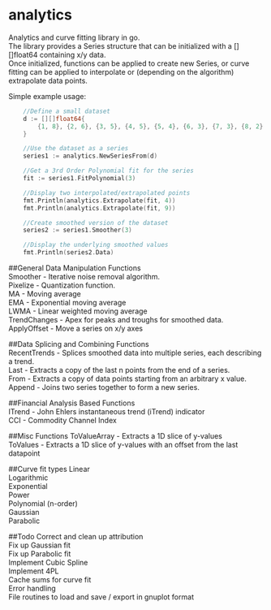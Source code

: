 # analytics
Analytics and curve fitting library in go.  
The library provides a Series structure that can be initialized with a [][]float64 containing x/y data.  
Once initialized, functions can be applied to create new Series, or curve fitting can be applied to
interpolate or (depending on the algorithm) extrapolate data points.

Simple example usage:  
```go
	//Define a small dataset
	d := [][]float64{
		{1, 8}, {2, 6}, {3, 5}, {4, 5}, {5, 4}, {6, 3}, {7, 3}, {8, 2},
	}

	//Use the dataset as a series
	series1 := analytics.NewSeriesFrom(d)

	//Get a 3rd Order Polynomial fit for the series
	fit := series1.FitPolynomial(3)

	//Display two interpolated/extrapolated points
	fmt.Println(analytics.Extrapolate(fit, 4))
	fmt.Println(analytics.Extrapolate(fit, 9))

	//Create smoothed version of the dataset
	series2 := series1.Smoother(3)

	//Display the underlying smoothed values
	fmt.Println(series2.Data)
```

##General Data Manipulation Functions  
Smoother - Iterative noise removal algorithm.  
Pixelize - Quantization function.  
MA - Moving average  
EMA - Exponential moving average  
LWMA - Linear weighted moving average  
TrendChanges - Apex for peaks and troughs for smoothed data.  
ApplyOffset - Move a series on x/y axes

##Data Splicing and Combining Functions  
RecentTrends - Splices smoothed data into multiple series, each describing a trend.  
Last - Extracts a copy of the last n points from the end of a series.  
From - Extracts a copy of data points starting from an arbitrary x value.  
Append - Joins two series together to form a new series.  

##Financial Analysis Based Functions  
ITrend - John Ehlers instantaneous trend (iTrend) indicator  
CCI - Commodity Channel Index  

##Misc Functions
ToValueArray - Extracts a 1D slice of y-values  
ToValues - Extracts a 1D slice of y-values with an offset from the last datapoint


##Curve fit types
Linear  
Logarithmic  
Exponential  
Power  
Polynomial (n-order)  
Gaussian  
Parabolic  

##Todo
Correct and clean up attribution    
Fix up Gaussian fit  
Fix up Parabolic fit  
Implement Cubic Spline  
Implement 4PL  
Cache sums for curve fit  
Error handling  
File routines to load and save / export in gnuplot format  
